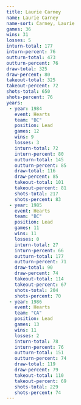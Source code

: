 ```yaml
---
title: Laurie Carney
name: Laurie Carney
name-sort: Carney, Laurie
games: 36
wins: 31
losses: 5
inturn-total: 177
inturn-percent: 76
outturn-total: 473
outturn-percent: 76
draw-total: 325
draw-percent: 80
takeout-total: 325
takeout-percent: 72
shots-total: 650
shots-percent: 76
years:
 - year: 1984
   event: Hearts
   team: "BC"
   position: Lead
   games: 12
   wins: 9
   losses: 3
   inturn-total: 72
   inturn-percent: 80
   outturn-total: 145
   outturn-percent: 85
   draw-total: 116
   draw-percent: 85
   takeout-total: 101
   takeout-percent: 81
   shots-total: 217
   shots-percent: 83
 - year: 1985
   event: Hearts
   team: "BC"
   position: Lead
   games: 11
   wins: 11
   losses: 0
   inturn-total: 27
   inturn-percent: 66
   outturn-total: 177
   outturn-percent: 71
   draw-total: 90
   draw-percent: 74
   takeout-total: 114
   takeout-percent: 67
   shots-total: 204
   shots-percent: 70
 - year: 1986
   event: Hearts
   team: "CA"
   position: Lead
   games: 13
   wins: 11
   losses: 2
   inturn-total: 78
   inturn-percent: 76
   outturn-total: 151
   outturn-percent: 74
   draw-total: 119
   draw-percent: 79
   takeout-total: 110
   takeout-percent: 69
   shots-total: 229
   shots-percent: 74
---
```

